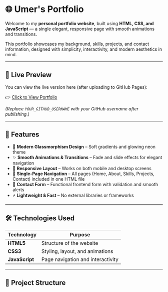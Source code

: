 # 🌐 Umer's Portfolio

Welcome to my **personal portfolio website**, built using **HTML, CSS, and JavaScript** — a single elegant, responsive page with smooth animations and transitions.

This portfolio showcases my background, skills, projects, and contact information, designed with simplicity, interactivity, and modern aesthetics in mind.

---

## 🚀 Live Preview
You can view the live version here (after uploading to GitHub Pages):

👉 [Click to View Portfolio](https://YOUR_GITHUB_USERNAME.github.io/portfolio/)

*(Replace `YOUR_GITHUB_USERNAME` with your GitHub username after publishing.)*

---

## 🧩 Features

- 🎨 **Modern Glassmorphism Design** – Soft gradients and glowing neon theme  
- ✨ **Smooth Animations & Transitions** – Fade and slide effects for elegant navigation  
- 📱 **Responsive Layout** – Works on both mobile and desktop screens  
- 🧠 **Single-Page Navigation** – All pages (Home, About, Skills, Projects, Contact) included in one HTML file  
- 💌 **Contact Form** – Functional frontend form with validation and smooth alerts  
- ⚡ **Lightweight & Fast** – No external libraries or frameworks

---

## 🛠️ Technologies Used

| Technology | Purpose |
|-------------|----------|
| **HTML5** | Structure of the website |
| **CSS3** | Styling, layout, and animations |
| **JavaScript** | Page navigation and interactivity |

---

## 📂 Project Structure


